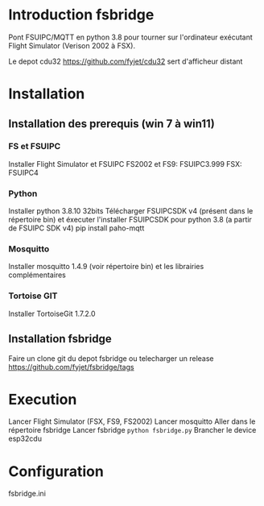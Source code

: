 # Introduction fsbridge
Pont FSUIPC/MQTT en python 3.8 pour tourner sur l'ordinateur exécutant Flight Simulator (Verison 2002 à FSX).

Le depot cdu32 https://github.com/fyjet/cdu32 sert d'afficheur distant

# Installation
## Installation des prerequis (win 7 à win11)
### FS et FSUIPC
Installer Flight Simulator et FSUIPC
FS2002 et FS9: FSUIPC3.999
FSX: FSUIPC4

### Python
Installer python 3.8.10 32bits
Télécharger FSUIPCSDK v4 (présent dans le répertoire bin) et éxecuter l'installer FSUIPCSDK pour python 3.8 (a partir de FSUIPC SDK v4)
pip install paho-mqtt

### Mosquitto
Installer mosquitto 1.4.9 (voir répertoire bin) et les librairies complémentaires

### Tortoise GIT 
Installer TortoiseGit 1.7.2.0

## Installation fsbridge
Faire un clone git du depot fsbridge ou telecharger un release https://github.com/fyjet/fsbridge/tags

# Execution
Lancer Flight Simulator (FSX, FS9, FS2002)
Lancer mosquitto
Aller dans le répertoire fsbridge
Lancer fsbridge
`python fsbridge.py`
Brancher le device esp32cdu

# Configuration
fsbridge.ini
